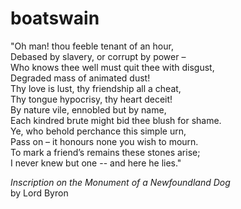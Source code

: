 boatswain
=========

"Oh man! thou feeble tenant of an hour,  
Debased by slavery, or corrupt by power –  
Who knows thee well must quit thee with disgust,  
Degraded mass of animated dust!  
Thy love is lust, thy friendship all a cheat,  
Thy tongue hypocrisy, thy heart deceit!  
By nature vile, ennobled but by name,  
Each kindred brute might bid thee blush for shame.  
Ye, who behold perchance this simple urn,  
Pass on – it honours none you wish to mourn.  
To mark a friend’s remains these stones arise;  
I never knew but one -- and here he lies."  

_Inscription on the Monument of a Newfoundland Dog_  
by Lord Byron
